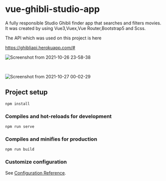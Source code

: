 # vue-ghibli-studio-app

A fully responsible Studio Ghibli finder app that searches and filters movies. It was created by using Vue3,Vuex,Vue Router,Bootstrap5 and Scss.

The API which was used on this project is here

https://ghibliapi.herokuapp.com/#

![Screenshot from 2021-10-26 23-58-38](https://user-images.githubusercontent.com/67799995/138960017-13c73426-7199-4d8a-adcb-e8f8ba01d01f.png)

<br/>

![Screenshot from 2021-10-27 00-02-29](https://user-images.githubusercontent.com/67799995/138960521-56eb1a9d-e987-4e55-9fc2-ec7387a704bf.png)


## Project setup
```
npm install
```

### Compiles and hot-reloads for development
```
npm run serve
```

### Compiles and minifies for production
```
npm run build
```

### Customize configuration
See [Configuration Reference](https://cli.vuejs.org/config/).
